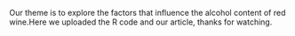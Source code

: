 Our theme is to explore the factors that influence the alcohol content of red wine.Here we uploaded the R code and our article, thanks for watching.
